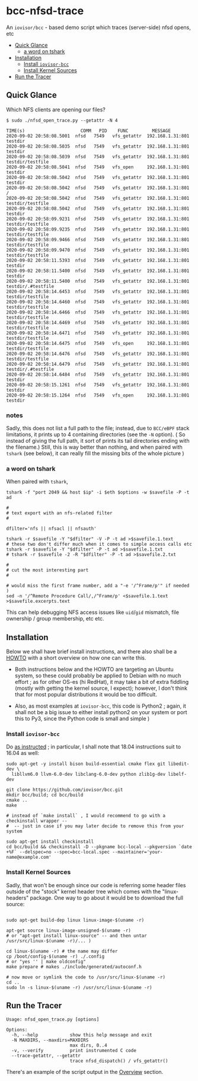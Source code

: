 # bcc-nfsd-trace
An `iovisor/bcc` - based demo script which traces (server-side) nfsd opens, etc

* [Quick Glance](#quick-glance)
  - [a word on tshark](#a-word-on-tshark)
* [Installation](#installation)
  - [Install `iovisor-bcc`](#install-iovisor-bcc)
  - [Install Kernel Sources](#install-kernel-sources)
* [Run the Tracer](#run-the-tracer)

## Quick Glance

Which NFS clients are opening our files?

```
$ sudo ./nfsd_open_trace.py --getattr -N 4

TIME(s)                     COMM   PID    FUNC         MESSAGE
2020-09-02 20:58:08.5001  nfsd   7549   vfs_getattr  192.168.1.31:801 testdir
2020-09-02 20:58:08.5035  nfsd   7549   vfs_getattr  192.168.1.31:801 testdir
2020-09-02 20:58:08.5039  nfsd   7549   vfs_getattr  192.168.1.31:801 testdir/testfile
2020-09-02 20:58:08.5041  nfsd   7549   vfs_open     192.168.1.31:801 testdir
2020-09-02 20:58:08.5042  nfsd   7549   vfs_getattr  192.168.1.31:801 testdir
2020-09-02 20:58:08.5042  nfsd   7549   vfs_getattr  192.168.1.31:801 /
2020-09-02 20:58:08.5042  nfsd   7549   vfs_getattr  192.168.1.31:801 testdir/testfile
2020-09-02 20:58:08.5042  nfsd   7549   vfs_getattr  192.168.1.31:801 testdir
2020-09-02 20:58:09.9231  nfsd   7549   vfs_getattr  192.168.1.31:801 testdir/testfile
2020-09-02 20:58:09.9235  nfsd   7549   vfs_getattr  192.168.1.31:801 testdir/testfile
2020-09-02 20:58:09.9466  nfsd   7549   vfs_getattr  192.168.1.31:801 testdir/testfile
2020-09-02 20:58:09.9470  nfsd   7549   vfs_getattr  192.168.1.31:801 testdir/testfile
2020-09-02 20:58:11.5393  nfsd   7549   vfs_getattr  192.168.1.31:801 testdir
2020-09-02 20:58:11.5400  nfsd   7549   vfs_getattr  192.168.1.31:801 testdir
2020-09-02 20:58:11.5400  nfsd   7549   vfs_getattr  192.168.1.31:801 testdir/.#testfile
2020-09-02 20:58:14.6453  nfsd   7549   vfs_getattr  192.168.1.31:801 testdir/testfile
2020-09-02 20:58:14.6460  nfsd   7549   vfs_getattr  192.168.1.31:801 testdir/testfile
2020-09-02 20:58:14.6466  nfsd   7549   vfs_getattr  192.168.1.31:801 testdir/testfile
2020-09-02 20:58:14.6469  nfsd   7549   vfs_getattr  192.168.1.31:801 testdir/testfile
2020-09-02 20:58:14.6471  nfsd   7549   vfs_getattr  192.168.1.31:801 testdir/testfile
2020-09-02 20:58:14.6475  nfsd   7549   vfs_open     192.168.1.31:801 testdir/testfile
2020-09-02 20:58:14.6476  nfsd   7549   vfs_getattr  192.168.1.31:801 testdir/testfile
2020-09-02 20:58:14.6479  nfsd   7549   vfs_getattr  192.168.1.31:801 testdir/.#testfile
2020-09-02 20:58:14.6484  nfsd   7549   vfs_getattr  192.168.1.31:801 testdir
2020-09-02 20:58:15.1261  nfsd   7549   vfs_getattr  192.168.1.31:801 testdir
2020-09-02 20:58:15.1264  nfsd   7549   vfs_open     192.168.1.31:801 testdir
```

### notes

Sadly, this does not list a full path to the file; instead, due to `BCC/eBPF` stack limitations, it prints up to 4 containing directories (see the `-N` option).
( So instead of giving the full path, it sort of prints its tail directories ending with the filename.) Still, this is way better than nothing, and when paired with `tshark` (see below), it can really fill the missing bits of the whole picture )

### a word on tshark

When paired with `tshark`, 

```Shell
tshark -f "port 2049 && host $ip" -i $eth $options -w $savefile -P -t ad

#
# text export with an nfs-related filter
#

dfilter='nfs || nfsacl || nfsauth'

tshark -r $savefile -Y "$dfilter" -V -P -t ad >$savefile.1.text
# these two don't differ much when it comes to simple access calls etc
tshark -r $savefile -Y "$dfilter" -P -t ad >$savefile.1.txt
# tshark -r $savefile -2 -R "$dfilter" -P -t ad >$savefile.2.txt

#
# cut the most interesting part
#

# would miss the first frame number, add a "-e '/^Frame/p'" if needed )
sed -n '/^Remote Procedure Call/,/^Frame/p' <$savefile.1.text >$savefile.excerpts.text 
```

This can help debugging NFS access issues like `uid`/`gid` mismatch, file ownership / group membership, etc etc.

## Installation

Below we shall have brief install instructions, and there also shall be a [HOWTO](HOWTO.md) with a short overview on how one can write this.

 * Both instructions below and the HOWTO are targeting an Ubuntu system, so these could probably be applied to Debian with no much effort ; 
   as for other OS-es (hi RedHat), it may take a bit of extra fiddling (mostly with getting the kernel source, I expect);
   however, I don't think that for most popular distributions it would be too difficult.

 * Also, as most examples at `iovisor-bcc`, this code is Python2 ; again, it shall not be a big issue to either install python2 on your system or port this to Py3, since the Python code is small and simple )

### Install `iovisor-bcc`

Do [as instructed](https://github.com/iovisor/bcc/blob/master/INSTALL.md#ubuntu---source) ; in particular, I shall note that 18.04 instructions suit to 16.04 as well:

```Shell
sudo apt-get -y install bison build-essential cmake flex git libedit-dev \
  libllvm6.0 llvm-6.0-dev libclang-6.0-dev python zlib1g-dev libelf-dev

git clone https://github.com/iovisor/bcc.git
mkdir bcc/build; cd bcc/build
cmake ..
make

# instead of `make install` , I would recommend to go with a checkinstall wrapper --
#  -- just in case if you may later decide to remove this from your system

sudo apt-get install checkinstall
cd bcc/build && checkinstall -D --pkgname bcc-local --pkgversion `date +%F` --delspec=no --spec=bcc-local.spec --maintainer='your-name@example.com'

```

### Install Kernel Sources

Sadly, that won't be enough since our code is referring some header files outside of the "stock" kernel header tree which comes with the "linux-headers" package.
One way to go about it would be to download the full source:

```Shell

sudo apt-get build-dep linux linux-image-$(uname -r)

apt-get source linux-image-unsigned-$(uname -r)
# or "apt-get install linux-source" -- and then untar /usr/src/linux-$(uname -r)/... )

cd linux-$(uname -r) # the name may differ
cp /boot/config-$(uname -r) ./.config
# or "yes '' | make oldconfig"
make prepare # makes ./include/generated/autoconf.h

# now move or symlink the code to /usr/src/linux-$(uname -r)
cd ..
sudo ln -s linux-$(uname -r) /usr/src/linux-$(uname -r)
```

## Run the Tracer

```
Usage: nfsd_open_trace.py [options]

Options:
  -h, --help            show this help message and exit
  -N MAXDIRS, --maxdirs=MAXDIRS
                        max dirs, 0..4
  -v, --verify          print instrumented C code
  --trace-getattr, --getattr
                        trace nfsd_dispatch() / vfs_getattr()

```

There's an example of the script output in the [Overview](#overview) section.

